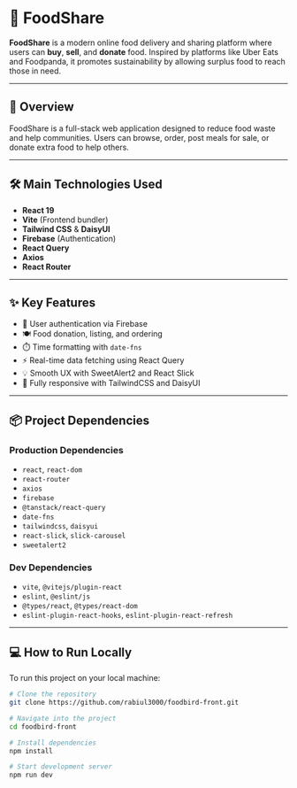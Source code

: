 # 🍱 FoodShare

**FoodShare** is a modern online food delivery and sharing platform where users can **buy**, **sell**, and **donate** food. Inspired by platforms like Uber Eats and Foodpanda, it promotes sustainability by allowing surplus food to reach those in need.

---

## 📖 Overview

FoodShare is a full-stack web application designed to reduce food waste and help communities. Users can browse, order, post meals for sale, or donate extra food to help others.

---

## 🛠️ Main Technologies Used

- **React 19**
- **Vite** (Frontend bundler)
- **Tailwind CSS** & **DaisyUI**
- **Firebase** (Authentication)
- **React Query**
- **Axios**
- **React Router**

---

## ✨ Key Features

- 🔐 User authentication via Firebase  
- 🍽️ Food donation, listing, and ordering  
- ⏱️ Time formatting with `date-fns`  
- ⚡ Real-time data fetching using React Query  
- 💡 Smooth UX with SweetAlert2 and React Slick  
- 📱 Fully responsive with TailwindCSS and DaisyUI  

---

## 📦 Project Dependencies

### Production Dependencies
- `react`, `react-dom`
- `react-router`
- `axios`
- `firebase`
- `@tanstack/react-query`
- `date-fns`
- `tailwindcss`, `daisyui`
- `react-slick`, `slick-carousel`
- `sweetalert2`

### Dev Dependencies
- `vite`, `@vitejs/plugin-react`
- `eslint`, `@eslint/js`
- `@types/react`, `@types/react-dom`
- `eslint-plugin-react-hooks`, `eslint-plugin-react-refresh`

---

## 💻 How to Run Locally

To run this project on your local machine:

```bash
# Clone the repository
git clone https://github.com/rabiul3000/foodbird-front.git

# Navigate into the project
cd foodbird-front

# Install dependencies
npm install

# Start development server
npm run dev
